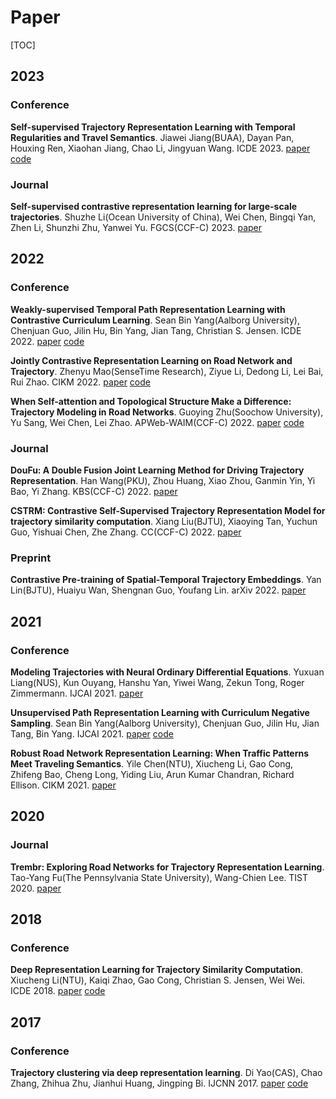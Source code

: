 # Paper

[TOC]

## 2023

### Conference

**Self-supervised Trajectory Representation Learning with Temporal Regularities and Travel Semantics**. Jiawei Jiang(BUAA), Dayan Pan, Houxing Ren, Xiaohan Jiang, Chao Li, Jingyuan Wang. ICDE 2023. [paper](https://ieeexplore.ieee.org/abstract/document/10184736) [code](https://github.com/aptx1231/START)

### Journal

**Self-supervised contrastive representation learning for large-scale trajectories**. Shuzhe Li(Ocean University of China), Wei Chen, Bingqi Yan, Zhen Li, Shunzhi Zhu, Yanwei Yu. FGCS(CCF-C) 2023. [paper](https://www.sciencedirect.com/science/article/pii/S0167739X23002376)

## 2022

### Conference

**Weakly-supervised Temporal Path Representation Learning with Contrastive Curriculum Learning**. Sean Bin Yang(Aalborg University), Chenjuan Guo, Jilin Hu, Bin Yang, Jian Tang, Christian S. Jensen. ICDE 2022. [paper](https://ieeexplore.ieee.org/abstract/document/9835320) [code](https://github.com/Sean-Bin-Yang/TPR)

**Jointly Contrastive Representation Learning on Road Network and Trajectory**. Zhenyu Mao(SenseTime Research), Ziyue Li, Dedong Li, Lei Bai, Rui Zhao. CIKM 2022. [paper](https://dl.acm.org/doi/10.1145/3511808.3557370) [code](https://github.com/mzy94/JCLRNT)

**When Self-attention and Topological Structure Make a Difference: Trajectory Modeling in Road Networks**. Guoying Zhu(Soochow University), Yu Sang, Wei Chen, Lei Zhao. APWeb-WAIM(CCF-C) 2022. [paper](https://link.springer.com/chapter/10.1007/978-3-031-25201-3_29) [code](https://github.com/goodapweb-2022/tmrn)

### Journal

**DouFu: A Double Fusion Joint Learning Method for Driving Trajectory Representation**. Han Wang(PKU), Zhou Huang, Xiao Zhou, Ganmin Yin, Yi Bao, Yi Zhang. KBS(CCF-C) 2022. [paper](https://www.sciencedirect.com/science/article/pii/S0950705122011285)

**CSTRM: Contrastive Self-Supervised Trajectory Representation Model for trajectory similarity computation**. Xiang Liu(BJTU), Xiaoying Tan, Yuchun Guo, Yishuai Chen, Zhe Zhang. CC(CCF-C) 2022. [paper](https://www.sciencedirect.com/science/article/pii/S0140366422000019)

### Preprint

**Contrastive Pre-training of Spatial-Temporal Trajectory Embeddings**. Yan Lin(BJTU), Huaiyu Wan, Shengnan Guo, Youfang Lin. arXiv 2022. [paper](https://arxiv.org/abs/2207.14539)

## 2021

### Conference

**Modeling Trajectories with Neural Ordinary Differential Equations**. Yuxuan Liang(NUS), Kun Ouyang, Hanshu Yan, Yiwei Wang, Zekun Tong, Roger Zimmermann. IJCAI 2021. [paper](https://www.ijcai.org/proceedings/2021/207)

**Unsupervised Path Representation Learning with Curriculum Negative Sampling**. Sean Bin Yang(Aalborg University), Chenjuan Guo, Jilin Hu, Jian Tang, Bin Yang. IJCAI 2021. [paper](https://arxiv.org/abs/2106.09373) [code](https://github.com/Sean-Bin-Yang/Path-InfoMax)

**Robust Road Network Representation Learning: When Traffic Patterns Meet Traveling Semantics**. Yile Chen(NTU), Xiucheng Li, Gao Cong, Zhifeng Bao, Cheng Long, Yiding Liu, Arun Kumar Chandran, Richard Ellison. CIKM 2021. [paper](https://dl.acm.org/doi/abs/10.1145/3459637.3482293)

## 2020

### Journal

**Trembr: Exploring Road Networks for Trajectory Representation Learning**. Tao-Yang Fu(The Pennsylvania State University), Wang-Chien Lee. TIST 2020. [paper](https://dl.acm.org/doi/10.1145/3361741)

## 2018

### Conference

**Deep Representation Learning for Trajectory Similarity Computation**. Xiucheng Li(NTU), Kaiqi Zhao, Gao Cong, Christian S. Jensen, Wei Wei. ICDE 2018. [paper](https://ieeexplore.ieee.org/document/8509283) [code](https://github.com/boathit/t2vec)

## 2017

### Conference

**Trajectory clustering via deep representation learning**. Di Yao(CAS), Chao Zhang, Zhihua Zhu, Jianhui Huang, Jingping Bi. IJCNN 2017. [paper](https://ieeexplore.ieee.org/document/7966345) [code](https://github.com/yaodi833/trajectory2vec)
